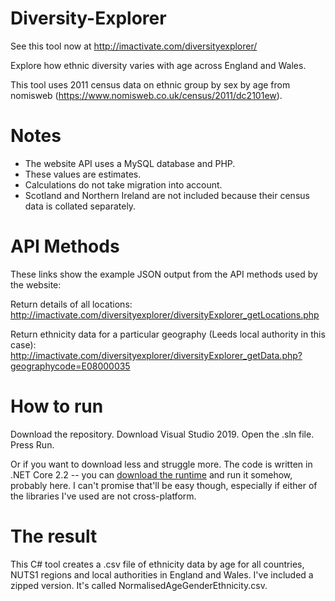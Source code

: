 # Diversity-Explorer

See this tool now at http://imactivate.com/diversityexplorer/ 

Explore how ethnic diversity varies with age across England and Wales.

This tool uses 2011 census data on ethnic group by sex by age from nomisweb (https://www.nomisweb.co.uk/census/2011/dc2101ew).

# Notes

* The website API uses a MySQL database and PHP.
* These values are estimates.
* Calculations do not take migration into account.
* Scotland and Northern Ireland are not included because their census data is collated separately.

# API Methods

These links show the example JSON output from the API methods used by the website:

Return details of all locations:
http://imactivate.com/diversityexplorer/diversityExplorer_getLocations.php

Return ethnicity data for a particular geography (Leeds local authority in this case):
http://imactivate.com/diversityexplorer/diversityExplorer_getData.php?geographycode=E08000035

# How to run
Download the repository. Download Visual Studio 2019. Open the .sln file. Press Run.

Or if you want to download less and struggle more. The code is written in .NET Core 2.2 -- you can [download the runtime](https://dotnet.microsoft.com/download/dotnet-core/2.2) and run it somehow, probably here. I can't promise that'll be easy though, especially if either of the libraries I've used are not cross-platform.

# The result
This C# tool creates a .csv file of ethnicity data by age for all countries, NUTS1 regions and local authorities in England and Wales. I've included a zipped version. It's called NormalisedAgeGenderEthnicity.csv.
